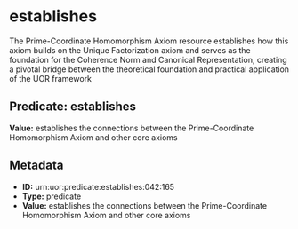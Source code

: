 # establishes

The Prime-Coordinate Homomorphism Axiom resource establishes how this axiom builds on the Unique Factorization axiom and serves as the foundation for the Coherence Norm and Canonical Representation, creating a pivotal bridge between the theoretical foundation and practical application of the UOR framework

## Predicate: establishes

**Value:** establishes the connections between the Prime-Coordinate Homomorphism Axiom and other core axioms

## Metadata

- **ID:** urn:uor:predicate:establishes:042:165
- **Type:** predicate
- **Value:** establishes the connections between the Prime-Coordinate Homomorphism Axiom and other core axioms

